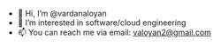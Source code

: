 - 👋 Hi, I’m @vardanaloyan
- 👀 I’m interested in software/cloud engineering
- 📫 You can reach me via email: valoyan2@gmail.com

<!---
vardanaloyan/vardanaloyan is a ✨ special ✨ repository because its `README.md` (this file) appears on your GitHub profile.
You can click the Preview link to take a look at your changes.
--->
